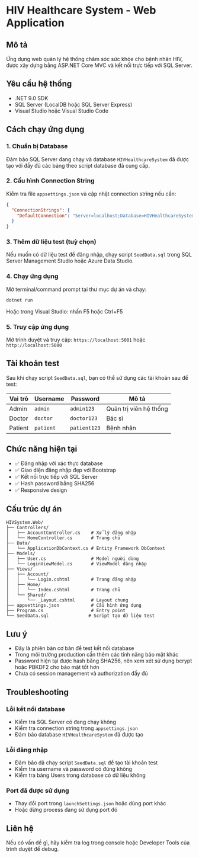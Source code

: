 # HIV Healthcare System - Web Application

## Mô tả
Ứng dụng web quản lý hệ thống chăm sóc sức khỏe cho bệnh nhân HIV, được xây dựng bằng ASP.NET Core MVC và kết nối trực tiếp với SQL Server.

## Yêu cầu hệ thống
- .NET 9.0 SDK
- SQL Server (LocalDB hoặc SQL Server Express)
- Visual Studio hoặc Visual Studio Code

## Cách chạy ứng dụng

### 1. Chuẩn bị Database
Đảm bảo SQL Server đang chạy và database `HIVHealthcareSystem` đã được tạo với đầy đủ các bảng theo script database đã cung cấp.

### 2. Cấu hình Connection String
Kiểm tra file `appsettings.json` và cập nhật connection string nếu cần:
```json
{
  "ConnectionStrings": {
    "DefaultConnection": "Server=localhost;Database=HIVHealthcareSystem;Trusted_Connection=True;MultipleActiveResultSets=true;TrustServerCertificate=True"
  }
}
```

### 3. Thêm dữ liệu test (tuỳ chọn)
Nếu muốn có dữ liệu test để đăng nhập, chạy script `SeedData.sql` trong SQL Server Management Studio hoặc Azure Data Studio.

### 4. Chạy ứng dụng
Mở terminal/command prompt tại thư mục dự án và chạy:
```bash
dotnet run
```

Hoặc trong Visual Studio: nhấn F5 hoặc Ctrl+F5

### 5. Truy cập ứng dụng
Mở trình duyệt và truy cập: `https://localhost:5001` hoặc `http://localhost:5000`

## Tài khoản test
Sau khi chạy script `SeedData.sql`, bạn có thể sử dụng các tài khoản sau để test:

| Vai trò | Username | Password | Mô tả |
|---------|----------|----------|--------|
| Admin | `admin` | `admin123` | Quản trị viên hệ thống |
| Doctor | `doctor` | `doctor123` | Bác sĩ |
| Patient | `patient` | `patient123` | Bệnh nhân |

## Chức năng hiện tại
- ✅ Đăng nhập với xác thực database
- ✅ Giao diện đăng nhập đẹp với Bootstrap
- ✅ Kết nối trực tiếp với SQL Server
- ✅ Hash password bằng SHA256
- ✅ Responsive design

## Cấu trúc dự án
```
HIVSystem.Web/
├── Controllers/
│   ├── AccountController.cs    # Xử lý đăng nhập
│   └── HomeController.cs       # Trang chủ
├── Data/
│   └── ApplicationDbContext.cs # Entity Framework DbContext
├── Models/
│   ├── User.cs                 # Model người dùng
│   └── LoginViewModel.cs       # ViewModel đăng nhập
├── Views/
│   ├── Account/
│   │   └── Login.cshtml        # Trang đăng nhập
│   ├── Home/
│   │   └── Index.cshtml        # Trang chủ
│   └── Shared/
│       └── _Layout.cshtml      # Layout chung
├── appsettings.json            # Cấu hình ứng dụng
├── Program.cs                  # Entry point
└── SeedData.sql               # Script tạo dữ liệu test
```

## Lưu ý
- Đây là phiên bản cơ bản để test kết nối database
- Trong môi trường production cần thêm các tính năng bảo mật khác
- Password hiện tại được hash bằng SHA256, nên xem xét sử dụng bcrypt hoặc PBKDF2 cho bảo mật tốt hơn
- Chưa có session management và authorization đầy đủ

## Troubleshooting

### Lỗi kết nối database
- Kiểm tra SQL Server có đang chạy không
- Kiểm tra connection string trong `appsettings.json`
- Đảm bảo database `HIVHealthcareSystem` đã được tạo

### Lỗi đăng nhập
- Đảm bảo đã chạy script `SeedData.sql` để tạo tài khoản test
- Kiểm tra username và password có đúng không
- Kiểm tra bảng Users trong database có dữ liệu không

### Port đã được sử dụng
- Thay đổi port trong `launchSettings.json` hoặc dùng port khác
- Hoặc dừng process đang sử dụng port đó

## Liên hệ
Nếu có vấn đề gì, hãy kiểm tra log trong console hoặc Developer Tools của trình duyệt để debug. 